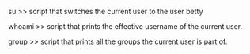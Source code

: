 su >> script that switches the current user to the user betty

whoami >> script that prints the effective username of the current user.

group >>  script that prints all the groups the current user is part of.
